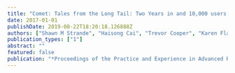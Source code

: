 ```yaml
---
title: "Comet: Tales from the Long Tail: Two Years in and 10,000 users later"
date: 2017-01-01
publishDate: 2019-08-22T18:20:18.126888Z
authors: ["Shawn M Strande", "Haisong Cai", "Trevor Cooper", "Karen Flammer", "Christopher Irving", "Gregor von Laszewski", "Amit Majumdar", "Dmistry Mishin", "Philip Papadopoulos", "Wayne Pfeiffer", " others"]
publication_types: ["1"]
abstract: ""
featured: false
publication: "*Proceedings of the Practice and Experience in Advanced Research Computing 2017 on Sustainability, Success and Impact*"
---
```


